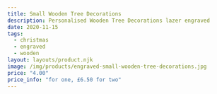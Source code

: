 ```yaml
---
title: Small Wooden Tree Decorations
description: Personalised Wooden Tree Decorations lazer engraved
date: 2020-11-15
tags:
  - christmas
  - engraved
  - wooden
layout: layouts/product.njk
image: /img/products/engraved-small-wooden-tree-decorations.jpg
price: "4.00"
price_info: "for one, £6.50 for two"
---
```

